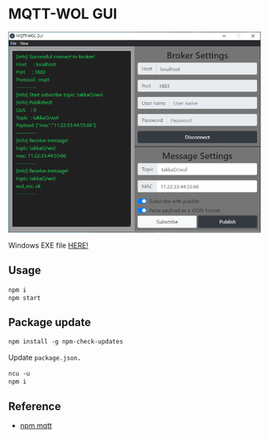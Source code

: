 # MQTT-WOL GUI

![gui](https://github.com/takkaO/MQTT-WOL_Project/blob/images/gui.png)

Windows EXE file [HERE!](https://github.com/takkaO/MQTT-WOL_Project/releases)

## Usage
```
npm i
npm start
```

## Package update
```
npm install -g npm-check-updates
```
Update ```package.json```．
```
ncu -u
npm i
```

## Reference
- [npm mqtt](https://www.npmjs.com/package/mqtt)
